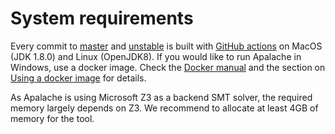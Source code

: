 # System requirements

Every commit to [master](https://github.com/informalsystems/apalache) and
[unstable](https://github.com/informalsystems/apalache/tree/unstable) is built
with [GitHub
actions](https://github.com/informalsystems/apalache/actions?query=branch%3Aunstable+workflow%3Abuild)
on MacOS (JDK 1.8.0) and Linux (OpenJDK8). If you would like to run Apalache in
Windows, use a docker image. Check the [Docker
manual](https://docs.docker.com/docker-for-windows/) and the section on [Using
a docker image](#useDocker) for details.

As Apalache is using Microsoft Z3 as a backend SMT solver, the required memory
largely depends on Z3. We recommend to allocate at least 4GB of memory for the
tool.
